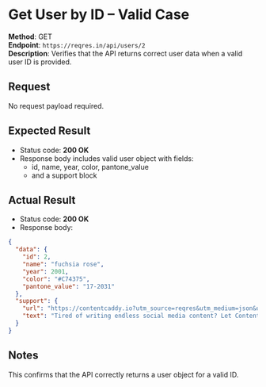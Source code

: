 # Get User by ID – Valid Case

**Method**: GET  
**Endpoint**: `https://reqres.in/api/users/2`  
**Description**: Verifies that the API returns correct user data when a valid user ID is provided.

## Request
No request payload required.

## Expected Result  
- Status code: **200 OK**  
- Response body includes valid user object with fields:
  - id, name, year, color, pantone_value
  - and a support block

## Actual Result  
- Status code: **200 OK**  
- Response body:
```json
{
  "data": {
    "id": 2,
    "name": "fuchsia rose",
    "year": 2001,
    "color": "#C74375",
    "pantone_value": "17-2031"
  },
  "support": {
    "url": "https://contentcaddy.io?utm_source=reqres&utm_medium=json&utm_campaign=referral",
    "text": "Tired of writing endless social media content? Let Content Caddy generate it for you."
  }
}
```

## Notes
This confirms that the API correctly returns a user object for a valid ID.
